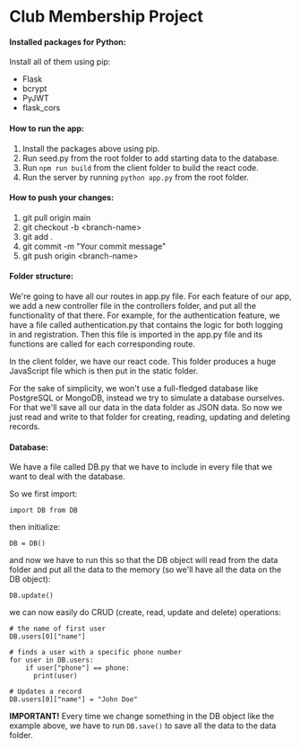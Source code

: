 # Club Membership Project

#### Installed packages for Python:

Install all of them using pip:

- Flask
- bcrypt
- PyJWT
- flask_cors

#### How to run the app:

1. Install the packages above using pip.
2. Run seed.py from the root folder to add starting data to the database.
3. Run `npm run build` from the client folder to build the react code.
4. Run the server by running `python app.py` from the root folder.

#### How to push your changes:

1. git pull origin main
2. git checkout -b \<branch-name>
3. git add .
4. git commit -m "Your commit message"
5. git push origin \<branch-name>

#### Folder structure:

We're going to have all our routes in app.py file. For each feature of our app, we add a new controller file in the controllers folder, and put all the functionality of that there.
For example, for the authentication feature, we have a file called authentication.py that contains the logic for both logging in and registration. Then this file is imported in the app.py file and its functions are called for each corresponding route.

In the client folder, we have our react code. This folder produces a huge JavaScript file which is then put in the static folder.

For the sake of simplicity, we won't use a full-fledged database like PostgreSQL or MongoDB, instead we try to simulate a database ourselves. For that we'll save all our data in the data folder as JSON data. So now we just read and write to that folder for creating, reading, updating and deleting records.

#### Database:

We have a file called DB.py that we have to include in every file that we want to deal with the database.

So we first import:

```
import DB from DB
```

then initialize:

```
DB = DB()
```

and now we have to run this so that the DB object will read from the data folder and put all the data to the memory (so we'll have all the data on the DB object):

```
DB.update()
```

we can now easily do CRUD (create, read, update and delete) operations:

```
# the name of first user
DB.users[0]["name"]

# finds a user with a specific phone number
for user in DB.users:
    if user["phone"] == phone:
      print(user)

# Updates a record
DB.users[0]["name"] = "John Doe"
```

**IMPORTANT!** Every time we change something in the DB object like the example above, we have to run `DB.save()` to save all the data to the data folder.
